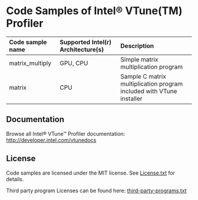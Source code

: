 # Code Samples of Intel&reg; VTune(TM) Profiler

| Code sample name                          | Supported Intel(r) Architecture(s) | Description
|:---                                       |:---                                |:---
| matrix_multiply                           | GPU, CPU                     | Simple matrix multiplication program
| matrix                                    | CPU                          | Sample C matrix multiplication program included with VTune installer

## Documentation
Browse all Intel® VTune™ Profiler documentation: http://developer.intel.com/vtunedocs

## License  
Code samples are licensed under the MIT license. See
[License.txt](https://github.com/oneapi-src/oneAPI-samples/blob/main/License.txt) for details.

Third party program Licenses can be found here: [third-party-programs.txt](https://github.com/oneapi-src/oneAPI-samples/blob/main/third-party-programs.txt)
